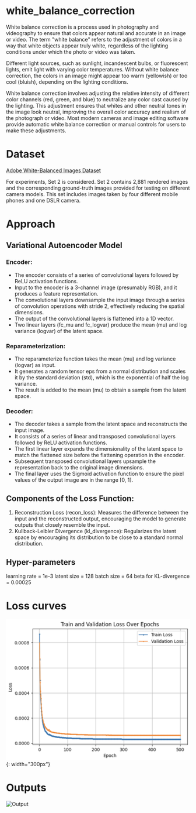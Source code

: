 # white_balance_correction

White balance correction is a process used in photography and videography to ensure that colors appear natural and accurate in an image or video. The term "white balance" refers to the adjustment of colors in a way that white objects appear truly white, regardless of the lighting conditions under which the photo or video was taken.

Different light sources, such as sunlight, incandescent bulbs, or fluorescent lights, emit light with varying color temperatures. Without white balance correction, the colors in an image might appear too warm (yellowish) or too cool (bluish), depending on the lighting conditions.

White balance correction involves adjusting the relative intensity of different color channels (red, green, and blue) to neutralize any color cast caused by the lighting. This adjustment ensures that whites and other neutral tones in the image look neutral, improving the overall color accuracy and realism of the photograph or video. Most modern cameras and image editing software provide automatic white balance correction or manual controls for users to make these adjustments.

# Dataset
[Adobe White-Balanced Images Dataset](https://cvil.eecs.yorku.ca/projects/public_html/sRGB_WB_correction/dataset.html)

For experiments, Set 2 is considered. Set 2 contains 2,881 rendered images and the corresponding ground-truth images provided for testing on different camera models. This set includes images taken by four different mobile phones and one DSLR camera. 


# Approach

## Variational Autoencoder Model

### Encoder:

* The encoder consists of a series of convolutional layers followed by ReLU activation functions.
* Input to the encoder is a 3-channel image (presumably RGB), and it produces a feature representation.
* The convolutional layers downsample the input image through a series of convolution operations with stride 2, effectively reducing the spatial dimensions.
* The output of the convolutional layers is flattened into a 1D vector.
* Two linear layers (fc_mu and fc_logvar) produce the mean (mu) and log variance (logvar) of the latent space.

### Reparameterization:

* The reparameterize function takes the mean (mu) and log variance (logvar) as input.
* It generates a random tensor eps from a normal distribution and scales it by the standard deviation (std), which is the exponential of half the log variance.
* The result is added to the mean (mu) to obtain a sample from the latent space.

### Decoder:

* The decoder takes a sample from the latent space and reconstructs the input image.
* It consists of a series of linear and transposed convolutional layers followed by ReLU activation functions.
* The first linear layer expands the dimensionality of the latent space to match the flattened size before the flattening operation in the encoder.
* Subsequent transposed convolutional layers upsample the representation back to the original image dimensions.
* The final layer uses the Sigmoid activation function to ensure the pixel values of the output image are in the range [0, 1].

## Components of the Loss Function:

1. Reconstruction Loss (recon_loss): Measures the difference between the input and the reconstructed output, encouraging the model to generate outputs that closely resemble the input.
2. Kullback-Leibler Divergence (kl_divergence): Regularizes the latent space by encouraging its distribution to be close to a standard normal distribution.

## Hyper-parameters
learning rate = 1e-3
latent size = 128
batch size = 64
beta for KL-divergence = 0.00025

# Loss curves

![Loss Curves](figures/loss_curves.png){: width="300px"}


# Outputs

![Output](figures/output.png)